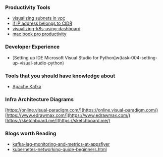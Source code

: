 ### Productivity Tools

- [visualizing subnets in vpc](task-001-visualizing-subnets-in-vpc)
- [if IP address belongs to CIDR](task-003-if-IP-belongs-to-CIDR)
- [visualizing-k8s-using-dashboard](task-002-visualizing-k8s-using-dashboard)
- [mac book pro productivity](https://medium.com/adventures-in-consumer-technology/3-keyboard-shortcuts-i-wish-i-learned-long-ago-385d7f73e822)

### Developer Experience

- [Setting up IDE Microsoft Visual Studio for Python]w(task-004-setting-up-visual-studio-python)


### Tools that you should have knowledge about

- [Apache Kafka](https://kafka.apache.org/documentation/)


### Infra Architecture Diagrams

[https://online.visual-paradigm.com/](https://online.visual-paradigm.com/)
[https://www.edrawmax.com/](https://www.edrawmax.com/)
[https://sketchboard.me/](https://sketchboard.me/)



### Blogs worth Reading

- [kafka-lag-monitoring-and-metrics-at-appsflyer]([kafka-lag-monitoring-and-metrics-at-appsflyer](https://www.confluent.io/blog/kafka-lag-monitoring-and-metrics-at-appsflyer/))
- [kubernetes-networking-guide-beginners.html](https://matthewpalmer.net/kubernetes-app-developer/articles/kubernetes-networking-guide-beginners.html)
